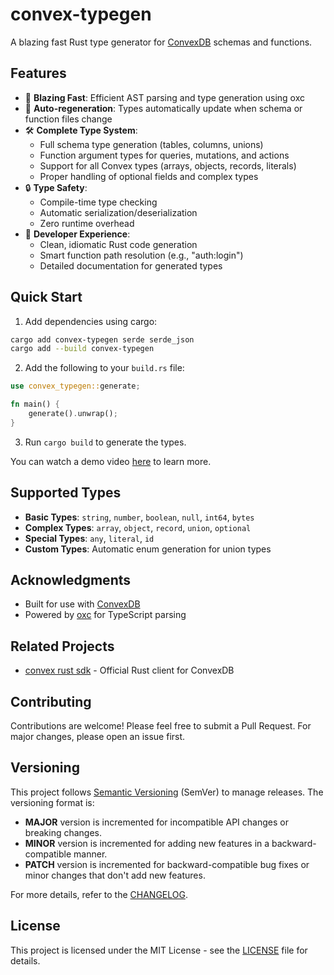 # convex-typegen

A blazing fast Rust type generator for [ConvexDB](https://www.convex.dev) schemas and functions.

## Features

- 🚀 **Blazing Fast**: Efficient AST parsing and type generation using oxc
- 🔄 **Auto-regeneration**: Types automatically update when schema or function files change
- 🛠️ **Complete Type System**: 
  - Full schema type generation (tables, columns, unions)
  - Function argument types for queries, mutations, and actions
  - Support for all Convex types (arrays, objects, records, literals)
  - Proper handling of optional fields and complex types
- 🔒 **Type Safety**: 
  - Compile-time type checking
  - Automatic serialization/deserialization
  - Zero runtime overhead
- 🎨 **Developer Experience**: 
  - Clean, idiomatic Rust code generation
  - Smart function path resolution (e.g., "auth:login")
  - Detailed documentation for generated types

## Quick Start

1. Add dependencies using cargo:

```bash
cargo add convex-typegen serde serde_json
cargo add --build convex-typegen
```

2. Add the following to your `build.rs` file:

```rust
use convex_typegen::generate;

fn main() {
    generate().unwrap();
}
```

3. Run `cargo build` to generate the types.

You can watch a demo video [here](https://youtu.be/42-Ihov48AU) to learn more.

## Supported Types

- **Basic Types**: `string`, `number`, `boolean`, `null`, `int64`, `bytes`
- **Complex Types**: `array`, `object`, `record`, `union`, `optional`
- **Special Types**: `any`, `literal`, `id`
- **Custom Types**: Automatic enum generation for union types

## Acknowledgments

- Built for use with [ConvexDB](https://convex.dev)
- Powered by [oxc](https://github.com/oxc-project/oxc) for TypeScript parsing

## Related Projects

- [convex rust sdk](https://docs.rs/convex/latest/convex/) - Official Rust client for ConvexDB

## Contributing

Contributions are welcome! Please feel free to submit a Pull Request. For major changes, please open an issue first.

## Versioning

This project follows [Semantic Versioning](https://semver.org/) (SemVer) to manage releases. The versioning format is:

- **MAJOR** version is incremented for incompatible API changes or breaking changes.
- **MINOR** version is incremented for adding new features in a backward-compatible manner.
- **PATCH** version is incremented for backward-compatible bug fixes or minor changes that don't add new features.

For more details, refer to the [CHANGELOG](CHANGELOG.md).

## License

This project is licensed under the MIT License - see the [LICENSE](LICENSE) file for details.